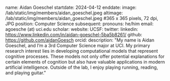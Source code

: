 name: Aidan Goeschel
startdate: 2024-04-12
enddate:
image: /lab/static/img/members/aidan_goeschel.jpeg
altimage: /lab/static/img/members/aidan_goeschel.jpeg #365 x 365 pixels, 72 dpi, JPG
position: Computer Science
subsequent:
pronouns: he/him
email: agoesche (at) uci.edu
scholar:
website:
UCSF:
twitter: 
linkedin: https://www.linkedin.com/in/aidan-goeschel-5ba5b8261/
github: https://github.com/aidanGoesch
orcid:
description: "My name is Aidan Goeschel, and I’m a 3rd Computer Science major at UCI. My primary research interest lies in developing computational models that represent cognitive processes. These models not only offer potential explanations for certain elements of cognition but also have valuable applications in modern artificial intelligence. Outside of the lab, I enjoy playing running, reading, and playing guitar."